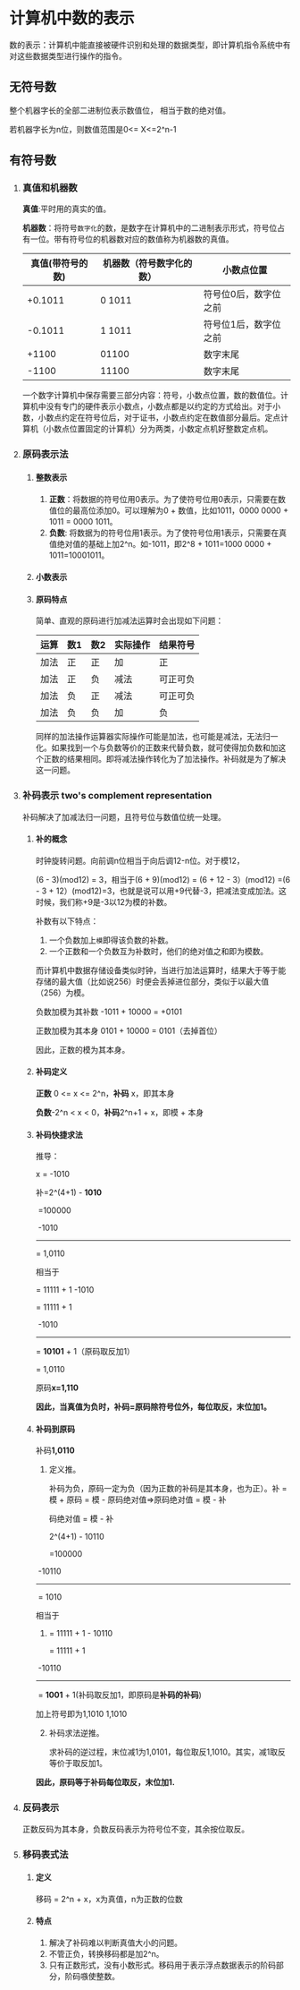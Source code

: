 # 计算机中数的表示

数的表示：计算机中能直接被硬件识别和处理的数据类型，即计算机指令系统中有对这些数据类型进行操作的指令。

## 无符号数

整个机器字长的全部二进制位表示数值位， 相当于数的绝对值。

若机器字长为n位，则数值范围是0<= X<=2^n-1

## 有符号数

1. ### 真值和机器数

   **真值**:平时用的真实的值。

   **机器数**：将符号`数字化`的数，是数字在计算机中的二进制表示形式，符号位占有一位。带有符号位的机器数对应的数值称为机器数的真值。

   | 真值(带符号的数) | 机器数（符号数字化的数） | 小数点位置            |
   | ---------------- | ------------------------ | --------------------- |
   | +0.1011          | 0 1011                   | 符号位0后，数字位之前 |
   | -0.1011          | 1 1011                   | 符号位1后，数字位之前 |
   | +1100            | 01100                    | 数字末尾              |
   | -1100            | 11100                    | 数字末尾              |

   一个数字计算机中保存需要三部分内容：符号，小数点位置，数的数值位。计算机中没有专门的硬件表示小数点，小数点都是以约定的方式给出。对于小数，小数点约定在符号位后，对于证书，小数点约定在数值部分最后。定点计算机（小数点位置固定的计算机）分为两类，小数定点机好整数定点机。

2. ### 原码表示法

   1. #### 整数表示

      1. **正数**：将数据的符号位用0表示。为了使符号位用0表示，只需要在数值位的最高位添加0。可以理解为0 + 数值，比如1011，0000 0000 + 1011 = 0000 1011。
      2. **负数**: 将数据为的符号位用1表示。为了使符号位用1表示，只需要在真值绝对值的基础上加2^n。如-1011，即2^8 + 1011=1000 0000 + 1011=10001011。

   2. #### 小数表示

   3. #### 原码特点

      简单、直观的原码进行加减法运算时会出现如下问题：

      | 运算 | 数1  | 数2  | 实际操作 | 结果符号 |
      | ---- | ---- | ---- | -------- | -------- |
      | 加法 | 正   | 正   | 加       | 正       |
      | 加法 | 正   | 负   | 减法     | 可正可负 |
      | 加法 | 负   | 正   | 减法     | 可正可负 |
      | 加法 | 负   | 负   | 加       | 负       |

      同样的加法操作运算器实际操作可能是加法，也可能是减法，无法归一化。如果找到一个与负数等价的正数来代替负数，就可使得加负数和加这个正数的结果相同。即将减法操作转化为了加法操作。补码就是为了解决这一问题。

3. ### 补码表示 two's complement representation

   补码解决了加减法归一问题，且符号位与数值位统一处理。

   1. #### 补的概念

      时钟旋转问题。向前调n位相当于向后调12-n位。对于模12，

      (6 - 3)(mod12) = 3，相当于(6 + 9)(mod12) = (6 + 12 - 3）(mod12) =(6 - 3 + 12）(mod12)=3，也就是说可以用+9代替-3，把减法变成加法。这时候，我们称+9是-3以12为模的补数。

      补数有以下特点：

      1. 一个负数加上`模`即得该负数的补数。
      2. 一个正数和一个负数互为补数时，他们的绝对值之和即为模数。

      而计算机中数据存储设备类似时钟，当进行加法运算时，结果大于等于能存储的最大值（比如说256）时便会丢掉进位部分，类似于以最大值（256）为模。

      负数加模为其补数 -1011 + 10000 = +0101

      正数加模为其本身 0101 + 10000 = 0101（去掉首位）

      因此，正数的模为其本身。

   2. #### 补码定义

      **正数** 0 <= x <= 2^n，**补码** x，即其本身

      **负数**-2^n < x < 0，**补码**2^n+1 + x，即模 + 本身

   3. #### 补码快捷求法

      推导：

      x = -1010

      补=2^(4+1) - **1010**

      ​    =100000

      ​	     -1010

      ------

         =  1,0110  

      相当于

      = 11111 + 1  -1010

      = 11111 + 1 

      ​	-1010

      ------

      = **10101** + 1（原码取反加1）

      = 1,0110

      原码**x=1,110**

      **因此，当真值为负时，补码=原码除符号位外，每位取反，末位加1。**

   4. #### 补码到原码

      补码**1,0110**

      1. 定义推。

         补码为负，原码一定为负（因为正数的补码是其本身，也为正）。补 = 模 + 原码 = 模 - 原码绝对值=>原码绝对值 = 模 - 补

         码绝对值 = 模 - 补

         2^(4+1) - 10110

         =100000

      ​		  -10110

      ------------------------------------------------------------------

      ​	    =    1010

      相当于

      1. = 11111 + 1 - 10110

         = 11111 + 1

      ​		 -10110
      
      ------
      
      ​	    =   **1001** + 1(补码取反加1，即原码是**补码的补码**)
      
      
      
      加上符号即为1,1010						 1,1010
      
      2. 补码求法逆推。
      
         求补码的逆过程，末位减1为1,0101，每位取反1,1010。其实，减1取反等价于取反加1。
      
      **因此，原码等于补码每位取反，末位加1.**

4. ### 反码表示

   正数反码为其本身，负数反码表示为符号位不变，其余按位取反。

5. ### 移码表式法

   1. #### 定义

      移码 = 2^n + x，x为真值，n为正数的位数

   2. #### 特点

      1. 解决了补码难以判断真值大小的问题。
      2. 不管正负，转换移码都是加2^n。
      3. 只有正数形式，没有小数形式。移码用于表示浮点数据表示的阶码部分，阶码嗾使整数。

   

